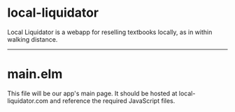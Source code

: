 local-liquidator
================

Local Liquidator is a webapp for reselling textbooks locally, as in within walking distance.

***

# main.elm
This file will be our app's main page.  It should be hosted at local-liquidator.com 
and reference the required JavaScript files.

